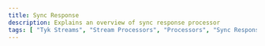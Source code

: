 ```yaml
---
title: Sync Response
description: Explains an overview of sync response processor
tags: [ "Tyk Streams", "Stream Processors", "Processors", "Sync Response" ]
---
```

